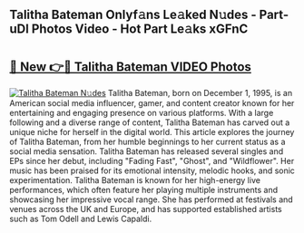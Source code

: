 ## Talitha Bateman Onlyf𝚊ns Le𝚊ked N𝚞des - Part-uDl Photos Video - Hot Part Le𝚊ks xGFnC

# <h2><a href="http://ac48696.deff.icu/?id=Talitha+Bateman">🔗 New 👉🔴 Talitha Bateman VIDEO Photos</a></h2>

[![Talitha Bateman N𝚞des](https://i.imgur.com/rIISA9y.gif)](http://ac48696.deff.icu/?id=Talitha+Bateman)
Talitha Bateman, born on December 1, 1995, is an American social media influencer, gamer, and content creator known for her entertaining and engaging presence on various platforms. With a large following and a diverse range of content, Talitha Bateman has carved out a unique niche for herself in the digital world. This article explores the journey of Talitha Bateman, from her humble beginnings to her current status as a social media sensation. Talitha Bateman has released several singles and EPs since her debut, including "Fading Fast", "Ghost", and "Wildflower". Her music has been praised for its emotional intensity, melodic hooks, and sonic experimentation. Talitha Bateman is known for her high-energy live performances, which often feature her playing multiple instruments and showcasing her impressive vocal range. She has performed at festivals and venues across the UK and Europe, and has supported established artists such as Tom Odell and Lewis Capaldi.
